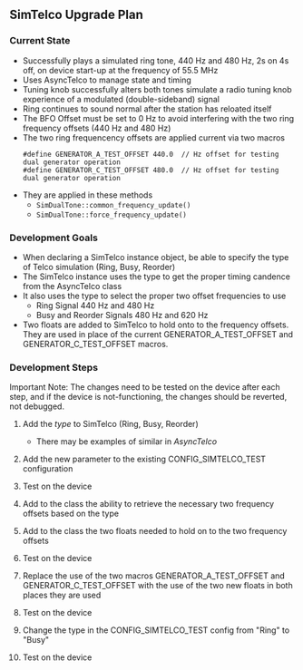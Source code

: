 ## SimTelco Upgrade Plan

### Current State

- Successfully plays a simulated ring tone, 440 Hz and 480 Hz, 2s on 4s off, on device start-up at the frequency of 55.5 MHz
- Uses AsyncTelco to manage state and timing
- Tuning knob successfully alters both tones simulate a radio tuning knob experience of a modulated (double-sideband) signal
- Ring continues to sound normal after the station has reloated itself
- The BFO Offset must be set to 0 Hz to avoid interfering with the two ring frequency offsets (440 Hz and 480 Hz)
- The two ring frequencency offsets are applied current via two macros
    ```
    #define GENERATOR_A_TEST_OFFSET 440.0  // Hz offset for testing dual generator operation
    #define GENERATOR_C_TEST_OFFSET 480.0  // Hz offset for testing dual generator operation
    ```
- They are applied in these methods 
    - `SimDualTone::common_frequency_update()`
    - `SimDualTone::force_frequency_update()`

### Development Goals

- When declaring a SimTelco instance object, be able to specify the type of Telco simulation (Ring, Busy, Reorder)
- The SimTelco instance uses the type to get the proper timing candence from the AsyncTelco class
- It also uses the type to select the proper two offset frequencies to use
    - Ring Signal 440 Hz and 480 Hz
    - Busy and Reorder Signals 480 Hz and 620 Hz
- Two floats are added to SimTelco to hold onto to the frequency offsets. They are used in place of the current GENERATOR_A_TEST_OFFSET and GENERATOR_C_TEST_OFFSET macros.

### Development Steps

Important Note: The changes need to be tested on the device after each step, and if the device is not-functioning, the changes should be reverted, not debugged.

1. Add the _type_ to SimTelco (Ring, Busy, Reorder)
    - There may be examples of similar in _AsyncTelco_
2. Add the new parameter to the existing CONFIG_SIMTELCO_TEST configuration
3. Test on the device

4. Add to the class the ability to retrieve the necessary two frequency offsets based on the type
5. Add to the class the two floats needed to hold on to the two frequency offsets
6. Test on the device

7. Replace the use of the two macros GENERATOR_A_TEST_OFFSET and GENERATOR_C_TEST_OFFSET with the use of the two new floats in both places they are used
8. Test on the device

9. Change the type in the CONFIG_SIMTELCO_TEST config from "Ring" to "Busy"
10. Test on the device
